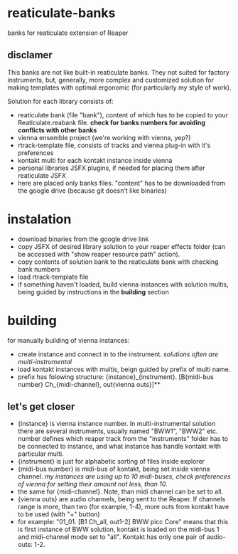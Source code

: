 # reaticulate-banks
banks for reaticulate extension of Reaper

## disclamer
This banks are not like built-in reaticulate banks. They not suited for factory instruments, but, generally, more complex and customized solution for making templates with optimal ergonomic (for particularly my style of work).

Solution for each library consists of:
- reaticulate bank (file "bank"), content of which has to be copied to your Reaticulate.reabank file. **check for banks numbers for avoiding conflicts with other banks**
- vienna ensemble project (we're working with vienna, yep?)
- rtrack-template file, consists of tracks and vienna plug-in with it's preferences
- kontakt multi for each kontakt instance inside vienna
- personal libraries JSFX plugins, if needed for placing them after reaticulate JSFX
- here are placed only banks files. "content" has to be downloaded from the google drive (because git doesn't like binaries)

# instalation
- download binaries from the google drive link
- copy JSFX of desired library solution to your reaper effects folder (can be accessed with "show reaper resource path" action).
- copy contents of solution bank to the reaticulate bank with checking bank numbers
- load rtrack-template file
- if something haven't loaded, build vienna instances with solution multis, being guided by instructions in the **building** section

# building
for manually building of vienna instances:
- create instance and connect in to the instrument. *solutions often are multi-instrumental*
- load kontakt instances with multis, beign guided by prefix of multi name. 
- prefix has folowing structure: \{instance}\_\{instrument\}. \[B\{midi-bus number\} Ch\_\{midi-channel\}, out\{vienna outs\}\]**
## let's get closer
- \{instance} is vienna instance number. In multi-instrumental solution there are several instruments, usually named "BWW1", "BWW2" etc. number defines which reaper track from the "instruments" folder has to be connected to instance, and what instance has handle kontakt with particular multi.
- \{instrument\} is just for alphabetic sorting of files inside explorer
- \{midi-bus number\} is midi-bus of kontakt, being set inside vienna channel. *my instances are using up to 10 midi-buses, check preferences of vienna for setting their amount not less, than 10.*
- the same for \{midi-channel\}. Note, than midi channel can be set to all.
- \{vienna outs\} are audio channels, being sent to the Reaper. If channels range is more, than two (for example, 1-4), more outs from kontakt have to be used (with "+" button)
- for example: "01\_01. \[B1 Ch_all, out1-2\] BWW picc Core" means that this is first instance of BWW solution, kontakt is loaded on the midi-bus 1 and midi-channel mode set to "all". Kontakt has only one pair of audio-outs: 1-2.